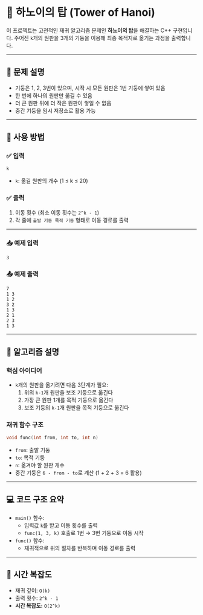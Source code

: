 # 🗼 하노이의 탑 (Tower of Hanoi)

이 프로젝트는 고전적인 재귀 알고리즘 문제인 **하노이의 탑**을 해결하는 C++ 구현입니다. 주어진 `k`개의 원판을 3개의 기둥을 이용해 최종 목적지로 옮기는 과정을 출력합니다.

---

## 📌 문제 설명

- 기둥은 1, 2, 3번이 있으며, 시작 시 모든 원판은 1번 기둥에 쌓여 있음
- 한 번에 하나의 원판만 옮길 수 있음
- 더 큰 원판 위에 더 작은 원판이 쌓일 수 없음
- 중간 기둥을 임시 저장소로 활용 가능

---

## 🔧 사용 방법

### ✅ 입력

```
k
```

- `k`: 옮길 원판의 개수 (1 ≤ k ≤ 20)

### ✅ 출력

1. 이동 횟수 (최소 이동 횟수는 `2^k - 1`)
2. 각 줄에 `출발 기둥 목적 기둥` 형태로 이동 경로를 출력

---

### 📥 예제 입력

```
3
```

### 📤 예제 출력

```
7
1 3
1 2
3 2
1 3
2 1
2 3
1 3
```

---

## 🧠 알고리즘 설명

### 핵심 아이디어

- `k`개의 원판을 옮기려면 다음 3단계가 필요:
  1. 위의 `k-1`개 원판을 보조 기둥으로 옮긴다
  2. 가장 큰 원판 1개를 목적 기둥으로 옮긴다
  3. 보조 기둥의 `k-1`개 원판을 목적 기둥으로 옮긴다

### 재귀 함수 구조

```cpp
void func(int from, int to, int n)
```

- `from`: 출발 기둥
- `to`: 목적 기둥
- `n`: 옮겨야 할 원판 개수
- 중간 기둥은 `6 - from - to`로 계산 (1 + 2 + 3 = 6 활용)

---

## 💻 코드 구조 요약

- `main()` 함수:
  - 입력값 `k`를 받고 이동 횟수를 출력
  - `func(1, 3, k)` 호출로 1번 → 3번 기둥으로 이동 시작
- `func()` 함수:
  - 재귀적으로 위의 절차를 반복하며 이동 경로를 출력

---

## 🧮 시간 복잡도

- 재귀 깊이: `O(k)`
- 출력 횟수: `2^k - 1`
- **시간 복잡도:** `O(2^k)`


